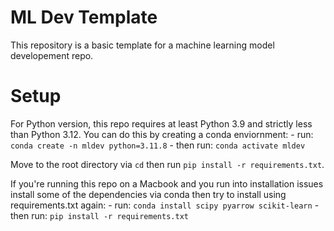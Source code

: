 # ML Dev Template
This repository is a basic template for a machine learning model developement repo. 

# Setup
For Python version, this repo requires at least Python 3.9 and strictly less than Python 3.12. You can do this by creating a conda enviornment:
    - run: `conda create -n mldev python=3.11.8`
    - then run: `conda activate mldev`

Move to the root directory via `cd` then run `pip install -r requirements.txt`. 

If you're running this repo on a Macbook and you run into installation issues install some of the dependencies via conda then try to install using requirements.txt again:
    - run: `conda install scipy pyarrow scikit-learn`
    - then run: `pip install -r requirements.txt`
